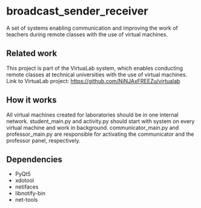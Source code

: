 # broadcast_sender_receiver


A set of systems enabling communication and improving the work of teachers during remote classes with the use of virtual machines.

## Related work
This project is part of the VirtuaLab system, which enables conducting remote classes at technical universities with the use of virtual machines.
Link to VirtuaLab project:
https://github.com/NiNJAxFREEZu/virtualab

## How it works
All virtual machines created for laboratories should be in one internal network.
student_main.py and activity.py should start with system on every virtual machine and work in background.
communicator_main.py and professor_main.py are responsible for activating the communicator and the professor panel, respectively.


## Dependencies
- PyQt5
- xdotool
- netifaces
- libnotify-bin
- net-tools
